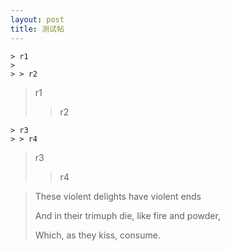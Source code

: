 ```yaml
---
layout: post
title: 测试帖
---
```

    > r1
    > 
    > > r2
> r1
> 
> > r2

    > r3
    > > r4
> r3
> > r4

> These violent delights have violent ends
>
> And in their trimuph die, like fire and powder,
>
> Which, as they kiss, consume.

